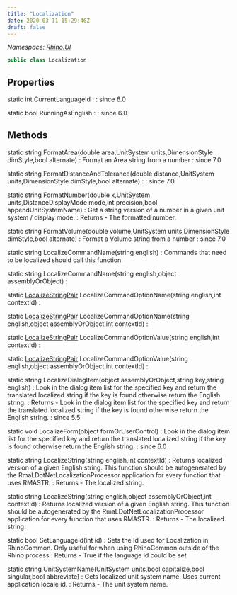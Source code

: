 ```yaml
---
title: "Localization"
date: 2020-03-11 15:29:46Z
draft: false
---
```


*Namespace: [Rhino.UI](../)*

```cs
public class Localization
```
## Properties

static int CurrentLanguageId
: 
: since 6.0

static bool RunningAsEnglish
: 
: since 6.0
## Methods

static string FormatArea(double area,UnitSystem units,DimensionStyle dimStyle,bool alternate)
: Format an Area string from a number
: since 7.0

static string FormatDistanceAndTolerance(double distance,UnitSystem units,DimensionStyle dimStyle,bool alternate)
: 
: since 7.0

static string FormatNumber(double x,UnitSystem units,DistanceDisplayMode mode,int precision,bool appendUnitSystemName)
: Get a string version of a number in a given unit system / display mode.
: Returns - The formatted number.

static string FormatVolume(double volume,UnitSystem units,DimensionStyle dimStyle,bool alternate)
: Format a Volume string from a number
: since 7.0

static string LocalizeCommandName(string english)
: Commands that need to be localized should call this function.

static string LocalizeCommandName(string english,object assemblyOrObject)
: 

static [LocalizeStringPair](/rhinocommon/rhino/ui/localizestringpair/) LocalizeCommandOptionName(string english,int contextId)
: 

static [LocalizeStringPair](/rhinocommon/rhino/ui/localizestringpair/) LocalizeCommandOptionName(string english,object assemblyOrObject,int contextId)
: 

static [LocalizeStringPair](/rhinocommon/rhino/ui/localizestringpair/) LocalizeCommandOptionValue(string english,int contextId)
: 

static [LocalizeStringPair](/rhinocommon/rhino/ui/localizestringpair/) LocalizeCommandOptionValue(string english,object assemblyOrObject,int contextId)
: 

static string LocalizeDialogItem(object assemblyOrObject,string key,string english)
: Look in the dialog item list for the specified key and return the translated
     localized string if the key is found otherwise return the English string.
: Returns - Look in the dialog item list for the specified key and return the translated
     localized string if the key is found otherwise return the English string.
: since 5.5

static void LocalizeForm(object formOrUserControl)
: Look in the dialog item list for the specified key and return the translated
     localized string if the key is found otherwise return the English string.
: since 6.0

static string LocalizeString(string english,int contextId)
: Returns localized version of a given English string. This function should be autogenerated by the
     RmaLDotNetLocalizationProcessor application for every function that uses RMASTR.
: Returns - The localized string.

static string LocalizeString(string english,object assemblyOrObject,int contextId)
: Returns localized version of a given English string. This function should be autogenerated by the
     RmaLDotNetLocalizationProcessor application for every function that uses RMASTR.
: Returns - The localized string.

static bool SetLanguageId(int id)
: Sets the Id used for Localization in RhinoCommon.  Only useful for when
     using RhinoCommon outside of the Rhino process
: Returns - True if the language id could be set

static string UnitSystemName(UnitSystem units,bool capitalize,bool singular,bool abbreviate)
: Gets localized unit system name.  Uses current application locale id.
: Returns - The unit system name.
